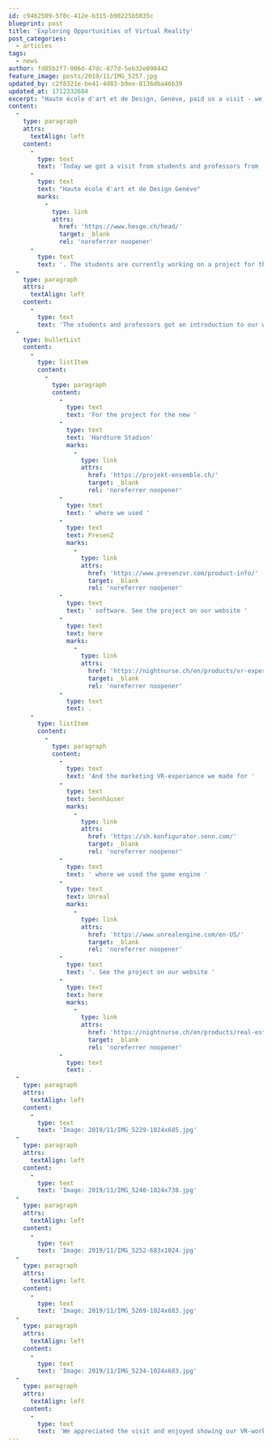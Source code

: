 ```yaml
---
id: c9462509-5f0c-412e-b315-b98225b5035c
blueprint: post
title: 'Exploring Opportunities of Virtual Reality'
post_categories:
  - articles
tags:
  - news
author: fd85b2f7-006d-47dc-877d-5eb32e090442
feature_image: posts/2019/11/IMG_5257.jpg
updated_by: c2f8321e-be41-4d83-b9ee-8136dba46b39
updated_at: 1712332684
excerpt: "Haute école d'art et de Design, Genève, paid us a visit - we showed them our VR work."
content:
  -
    type: paragraph
    attrs:
      textAlign: left
    content:
      -
        type: text
        text: 'Today we got a visit from students and professors from '
      -
        type: text
        text: "Haute école d'art et de Design Genève"
        marks:
          -
            type: link
            attrs:
              href: 'https://www.hesge.ch/head/'
              target: _blank
              rel: 'noreferrer noopener'
      -
        type: text
        text: '. The students are currently working on a project for the United Nations in Geneva regarding interaction, and they wanted to explore opportunities for using virtual reality (VR) in this project.'
  -
    type: paragraph
    attrs:
      textAlign: left
    content:
      -
        type: text
        text: 'The students and professors got an introduction to our work and experience with VR and we told them about the different equipment and software that we use e.g.:'
  -
    type: bulletList
    content:
      -
        type: listItem
        content:
          -
            type: paragraph
            content:
              -
                type: text
                text: 'For the project for the new '
              -
                type: text
                text: 'Hardturm Stadion'
                marks:
                  -
                    type: link
                    attrs:
                      href: 'https://projekt-ensemble.ch/'
                      target: _blank
                      rel: 'noreferrer noopener'
              -
                type: text
                text: ' where we used '
              -
                type: text
                text: PresenZ
                marks:
                  -
                    type: link
                    attrs:
                      href: 'https://www.presenzvr.com/product-info/'
                      target: _blank
                      rel: 'noreferrer noopener'
              -
                type: text
                text: ' software. See the project on our website '
              -
                type: text
                text: here
                marks:
                  -
                    type: link
                    attrs:
                      href: 'https://nightnurse.ch/en/products/vr-experience-6'
                      target: _blank
                      rel: 'noreferrer noopener'
              -
                type: text
                text: .
      -
        type: listItem
        content:
          -
            type: paragraph
            content:
              -
                type: text
                text: 'And the marketing VR-experience we made for '
              -
                type: text
                text: Sennhäuser
                marks:
                  -
                    type: link
                    attrs:
                      href: 'https://sh.konfigurator.senn.com/'
                      target: _blank
                      rel: 'noreferrer noopener'
              -
                type: text
                text: ' where we used the game engine '
              -
                type: text
                text: Unreal
                marks:
                  -
                    type: link
                    attrs:
                      href: 'https://www.unrealengine.com/en-US/'
                      target: _blank
                      rel: 'noreferrer noopener'
              -
                type: text
                text: '. See the project on our website '
              -
                type: text
                text: here
                marks:
                  -
                    type: link
                    attrs:
                      href: 'https://nightnurse.ch/en/products/real-estate-marketing-configurators-5'
                      target: _blank
                      rel: 'noreferrer noopener'
              -
                type: text
                text: .
  -
    type: paragraph
    attrs:
      textAlign: left
    content:
      -
        type: text
        text: 'Image: 2019/11/IMG_5229-1024x685.jpg'
  -
    type: paragraph
    attrs:
      textAlign: left
    content:
      -
        type: text
        text: 'Image: 2019/11/IMG_5240-1024x738.jpg'
  -
    type: paragraph
    attrs:
      textAlign: left
    content:
      -
        type: text
        text: 'Image: 2019/11/IMG_5252-683x1024.jpg'
  -
    type: paragraph
    attrs:
      textAlign: left
    content:
      -
        type: text
        text: 'Image: 2019/11/IMG_5269-1024x683.jpg'
  -
    type: paragraph
    attrs:
      textAlign: left
    content:
      -
        type: text
        text: 'Image: 2019/11/IMG_5234-1024x683.jpg'
  -
    type: paragraph
    attrs:
      textAlign: left
    content:
      -
        type: text
        text: 'We appreciated the visit and enjoyed showing our VR-work. We are looking forward to seeing the result of their project for the United Nations.'
---
```

